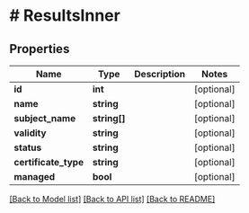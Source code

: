 # # ResultsInner

## Properties

Name | Type | Description | Notes
------------ | ------------- | ------------- | -------------
**id** | **int** |  | [optional]
**name** | **string** |  | [optional]
**subject_name** | **string[]** |  | [optional]
**validity** | **string** |  | [optional]
**status** | **string** |  | [optional]
**certificate_type** | **string** |  | [optional]
**managed** | **bool** |  | [optional]

[[Back to Model list]](../../README.md#models) [[Back to API list]](../../README.md#endpoints) [[Back to README]](../../README.md)
